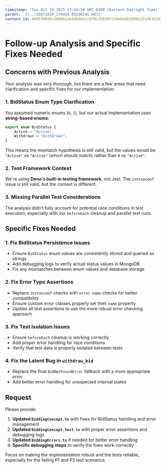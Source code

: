 ```yaml
---
timestamp: 'Sun Oct 19 2025 17:44:34 GMT-0400 (Eastern Daylight Time)'
parent: '[[../20251019_174434.055d624c.md]]'
content_id: 8485f0048c2080b12e486482cc8f8c35018fc29e6e6b3598e22a3635c8259508
---
```


# Follow-up Analysis and Specific Fixes Needed

## Concerns with Previous Analysis

Your analysis was very thorough, but there are a few areas that need clarification and specific fixes for our implementation:

### 1. **BidStatus Enum Type Clarification**

You assumed numeric enums (`0`, `1`), but our actual implementation uses **string-based enums**:

```typescript
export enum BidStatus {
    Active = "Active",
    Withdrawn = "Withdrawn",
}
```

This means the mismatch hypothesis is still valid, but the values would be `"Active"` vs `"Active"` (which should match) rather than `0` vs `"Active"`.

### 2. **Test Framework Context**

We're using **Deno's built-in testing framework**, not Jest. The `instanceof` issue is still valid, but the context is different.

### 3. **Missing Parallel Test Considerations**

The analysis didn't fully account for potential race conditions in test execution, especially with our `beforeEach` cleanup and parallel test runs.

## Specific Fixes Needed

### 1. **Fix BidStatus Persistence Issues**

* Ensure `BidStatus` enum values are consistently stored and queried as strings
* Add debugging logs to verify actual status values in MongoDB
* Fix any mismatches between enum values and database storage

### 2. **Fix Error Type Assertions**

* Replace `instanceof` checks with `error.name` checks for better compatibility
* Ensure custom error classes properly set their `name` property
* Update all test assertions to use the more robust error checking approach

### 3. **Fix Test Isolation Issues**

* Ensure `beforeEach` cleanup is working correctly
* Add proper error handling for race conditions
* Verify that test data is properly isolated between tests

### 4. **Fix the Latent Bug in `withdraw_bid`**

* Replace the final `BidNotFoundError` fallback with a more appropriate error
* Add better error handling for unexpected internal states

## Request

Please provide:

1. **Updated `BiddingConcept.ts`** with fixes for BidStatus handling and error management
2. **Updated `BiddingConcept.test.ts`** with proper error assertions and debugging logs
3. **Updated `BiddingErrors.ts`** if needed for better error handling
4. **Specific debugging steps** to verify the fixes work correctly

Focus on making the implementation robust and the tests reliable, especially for the failing P1 and P2 test scenarios.
